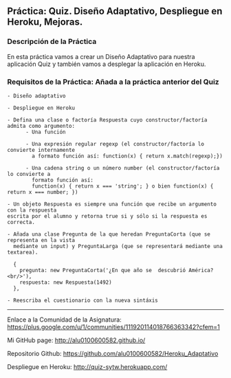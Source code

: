 ## Práctica: Quiz. Diseño Adaptativo, Despliegue en Heroku, Mejoras.

### Descripción de la Práctica

En esta práctica vamos a crear un Diseño Adaptativo para nuestra aplicación Quiz y también vamos a desplegar la aplicación en Heroku.

### Requisitos de la Práctica: Añada a la práctica anterior del Quiz

    - Diseño adaptativo

    - Despliegue en Heroku

    - Defina una clase o factoría Respuesta cuyo constructor/factoría admita como argumento:
          - Una función

          - Una expresión regular regexp (el constructor/factoría lo convierte internamente
            a formato función así: function(x) { return x.match(regexp);})

          - Una cadena string o un número number (el constructor/factoría lo convierte a
            formato función así:
            function(x) { return x === 'string'; } o bien function(x) { return x === number; })

    - Un objeto Respuesta es siempre una función que recibe un argumento con la respuesta
    escrita por el alumno y retorna true si y sólo si la respuesta es correcta.

    - Añada una clase Pregunta de la que heredan PreguntaCorta (que se representa en la vista
      mediante un input) y PreguntaLarga (que se representará mediante una textarea).

      {
        pregunta: new PreguntaCorta('¿En que año se  descubrió América?<br/>'),
        respuesta: new Respuesta(1492)
      },

    - Reescriba el cuestionario con la nueva sintáxis




---

Enlace a la Comunidad de la Asignatura: https://plus.google.com/u/1/communities/111920114018766363342?cfem=1

Mi GitHub page: http://alu0100600582.github.io/

Repositorio Github: https://github.com/alu0100600582/Heroku_Adaptativo

Despliegue en Heroku: http://quiz-sytw.herokuapp.com/
